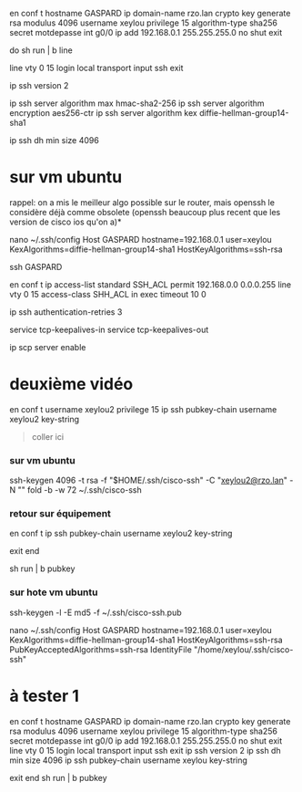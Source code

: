 <!--
https://www.youtube.com/watch?v=jytcJ-pN0JI
https://www.youtube.com/watch?v=3lXc7xO8T9k
-->
en
conf t
hostname GASPARD
ip domain-name rzo.lan
crypto key generate rsa modulus 4096
username xeylou privilege 15 algorithm-type sha256 secret motdepasse
int g0/0
ip add 192.168.0.1 255.255.255.0
no shut
exit

do sh run | b line
<!-- regarder vty -->

line vty 0 15
login local
transport input ssh
exit

ip ssh version 2
<!-- définition des algorithmes -->
ip ssh server algorithm max hmac-sha2-256
ip ssh server algorithm encryption aes256-ctr
ip ssh server algorithm kex diffie-hellman-group14-sha1
<!-- opeen ssh a changé ça, on peut tout retiré car défault -->
ip ssh dh min size 4096

# sur vm ubuntu
rappel: on a mis le meilleur algo possible sur le router, mais openssh le considère déjà comme obsolete (openssh beaucoup plus recent que les version de cisco ios qu'on a)*

nano ~/.ssh/config
Host GASPARD
  hostname=192.168.0.1
  user=xeylou
  KexAlgorithms=diffie-hellman-group14-sha1
  HostKeyAlgorithms=ssh-rsa
<!-- "downgrade" de la connexion, si pas deux paramètres on pourra pas -->
ssh GASPARD

en
conf t
ip access-list standard SSH_ACL
permit 192.168.0.0 0.0.0.255
line vty 0 15
access-class SHH_ACL in
exec timeout 10 0
<!-- 10 minutes, de base timeout rien -->
ip ssh authentication-retries 3
<!-- combien de tentative mdp ssh, anti-bruteforce, sinon te laisse essayer autant que tu veux? -->
service tcp-keepalives-in
service tcp-keepalives-out
<!-- activation SCP, plutot de TFTP notamment pour fichiers de conf -->
ip scp server enable



# deuxième vidéo

<!-- autre utilisateur sans mdp -->
en
conf t
username xeylou2 privilege 15
ip ssh pubkey-chain
username xeylou2
key-string
> coller ici
### sur vm ubuntu
<!-- algorithme rsa uniquement supporté -->
ssh-keygen 4096 -t rsa -f "$HOME/.ssh/cisco-ssh" -C "xeylou2@rzo.lan" -N ""
fold -b -w 72 ~/.ssh/cisco-ssh
<!-- NE PAS METTRE ssh-rsa & xeylou2@rzo.lan -->

### retour sur équipement
en conf t
ip ssh pubkey-chain
username xeylou2
key-string
<!-- coller contenu -->
exit
end
<!-- comparaison des fingerprints/hashs des clés -->
sh run | b pubkey

### sur hote vm ubuntu
ssh-keygen -l -E md5 -f ~/.ssh/cisco-ssh.pub
<!-- récupération du hash md5 de cla clé publique -->
<!-- comparaison possible entre les deux -->

<!-- ajout ligne deux dernières lignes -->
nano ~/.ssh/config
Host GASPARD
  hostname=192.168.0.1
  user=xeylou
  KexAlgorithms=diffie-hellman-group14-sha1
  HostKeyAlgorithms=ssh-rsa
  PubKeyAcceptedAlgorithms=ssh-rsa
  IdentityFile "/home/xeylou/.ssh/cisco-ssh"

# à tester 1

en
conf t
hostname GASPARD
ip domain-name rzo.lan
crypto key generate rsa modulus 4096
username xeylou privilege 15 algorithm-type sha256 secret motdepasse
int g0/0
ip add 192.168.0.1 255.255.255.0
no shut
exit
line vty 0 15
login local
transport input ssh
exit
ip ssh version 2
ip ssh dh min size 4096
ip ssh pubkey-chain
username xeylou
key-string
<!-- coller tout ici -->
exit
end
sh run | b pubkey
